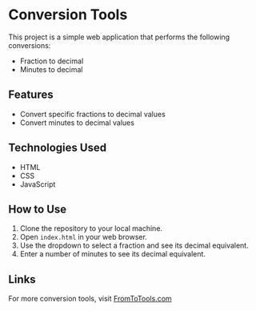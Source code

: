 # Conversion Tools

This project is a simple web application that performs the following conversions:
- Fraction to decimal
- Minutes to decimal

## Features
- Convert specific fractions to decimal values
- Convert minutes to decimal values

## Technologies Used
- HTML
- CSS
- JavaScript

## How to Use
1. Clone the repository to your local machine.
2. Open `index.html` in your web browser.
3. Use the dropdown to select a fraction and see its decimal equivalent.
4. Enter a number of minutes to see its decimal equivalent.

## Links
For more conversion tools, visit [FromToTools.com](https://fromtotools.com/)
